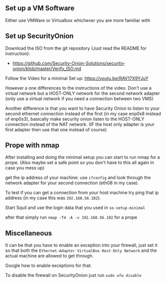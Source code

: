 ## Set up a VM Software
Either use VMWare or Virtualbox whichever you are more familiar with 

## Set up SecurityOnion
Download the ISO from the git repository (Just read the README for instruction): 
* https://github.com/Security-Onion-Solutions/security-onion/blob/master/Verify_ISO.md

Follow the Video for a minimal Set up: https://youtu.be/RAV17X9YJuY

However a one differences to the instructions of the video. Don't use a virtual network but a HOST-ONLY network for the second network adapter (only use a virtual network if you need a connection between two VMS)

Another difference is that you want to have Security Onion to listen to your second ethernet connection instead of the first (in my case enp0s8 instead of enp0s3), basically make security onion listen to the HOST-ONLY connection instead of the NAT network. (IF the host only adapter is your first adapter then use that one instead of course)


## Prope with nmap
After installing and doing the minimal setup you can start to run nmap for a prope. (Also maybe set a safe point so you don't have to this all again in case you mess up)

get the ip address of your machine: use `ifconfig` and look through the network adapter for your second connection (eth08 in my case).

To test if you can get a connection from your host machine try ping that ip address (in my case this was `192.168.56.102`).

Start Squil and use the login data that you used in `so-setup-minimal`

after that simply run `nmap -T4 -A -v 192.168.56.102` for a prope 

## Miscellaneous

It can be that you have to enable an exception into your firewall, just set it so that both the `Ethernet-Adapter VirtualBox Host-Only Network` and the actual machine are allowed to get through.

Google how to enable exceptions for that.

To disable the firewall on SecurityOnion just run `sudo ufw disable`

